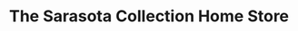 ---
title: "The Sarasota Collection Home Store"
url: /sarasota/the-sarasota-collection-home-store/
shop: Möbel
---